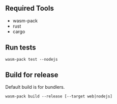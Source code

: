 ## Required Tools
- wasm-pack
- rust
- cargo

## Run tests

```
wasm-pack test --nodejs
```

## Build for release

Default build is for bundlers.

```
wasm-pack build --release [--target web|nodejs]
```